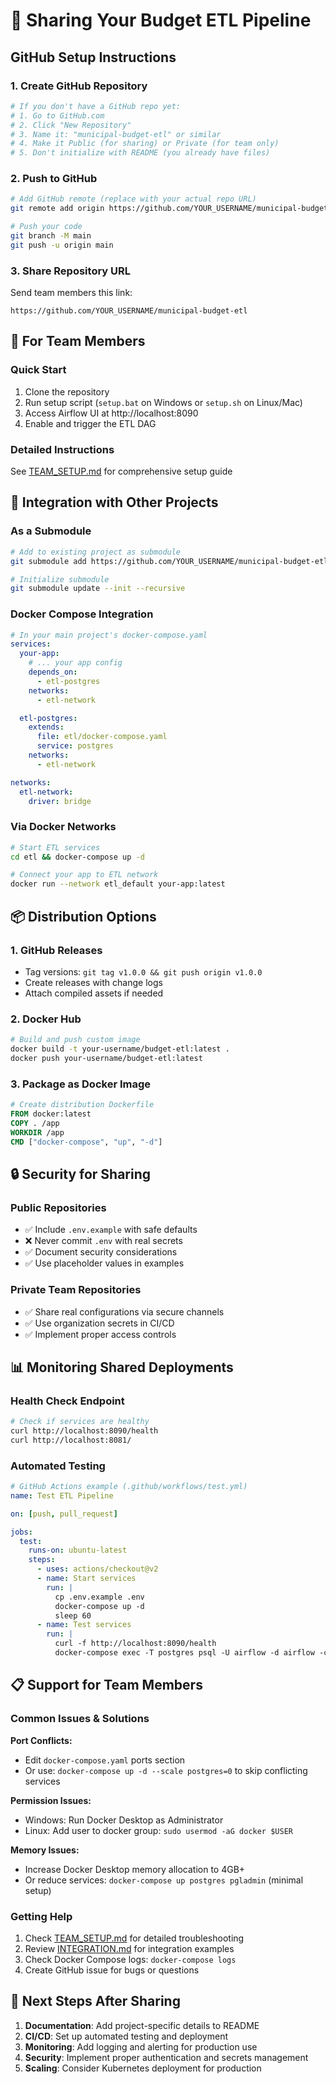 # 🚀 Sharing Your Budget ETL Pipeline

## GitHub Setup Instructions

### 1. Create GitHub Repository
```bash
# If you don't have a GitHub repo yet:
# 1. Go to GitHub.com
# 2. Click "New Repository"
# 3. Name it: "municipal-budget-etl" or similar
# 4. Make it Public (for sharing) or Private (for team only)
# 5. Don't initialize with README (you already have files)
```

### 2. Push to GitHub
```bash
# Add GitHub remote (replace with your actual repo URL)
git remote add origin https://github.com/YOUR_USERNAME/municipal-budget-etl.git

# Push your code
git branch -M main
git push -u origin main
```

### 3. Share Repository URL
Send team members this link:
```
https://github.com/YOUR_USERNAME/municipal-budget-etl
```

## 🤝 For Team Members

### Quick Start
1. Clone the repository
2. Run setup script (`setup.bat` on Windows or `setup.sh` on Linux/Mac)  
3. Access Airflow UI at http://localhost:8090
4. Enable and trigger the ETL DAG

### Detailed Instructions
See [TEAM_SETUP.md](TEAM_SETUP.md) for comprehensive setup guide

## 🔗 Integration with Other Projects

### As a Submodule
```bash
# Add to existing project as submodule
git submodule add https://github.com/YOUR_USERNAME/municipal-budget-etl.git etl

# Initialize submodule
git submodule update --init --recursive
```

### Docker Compose Integration
```yaml
# In your main project's docker-compose.yaml
services:
  your-app:
    # ... your app config
    depends_on:
      - etl-postgres
    networks:
      - etl-network

  etl-postgres:
    extends:
      file: etl/docker-compose.yaml
      service: postgres
    networks:
      - etl-network

networks:
  etl-network:
    driver: bridge
```

### Via Docker Networks
```bash
# Start ETL services
cd etl && docker-compose up -d

# Connect your app to ETL network
docker run --network etl_default your-app:latest
```

## 📦 Distribution Options

### 1. GitHub Releases
- Tag versions: `git tag v1.0.0 && git push origin v1.0.0`
- Create releases with change logs
- Attach compiled assets if needed

### 2. Docker Hub
```bash
# Build and push custom image
docker build -t your-username/budget-etl:latest .
docker push your-username/budget-etl:latest
```

### 3. Package as Docker Image
```dockerfile
# Create distribution Dockerfile
FROM docker:latest
COPY . /app
WORKDIR /app
CMD ["docker-compose", "up", "-d"]
```

## 🔒 Security for Sharing

### Public Repositories
- ✅ Include `.env.example` with safe defaults
- ❌ Never commit `.env` with real secrets
- ✅ Document security considerations
- ✅ Use placeholder values in examples

### Private Team Repositories  
- ✅ Share real configurations via secure channels
- ✅ Use organization secrets in CI/CD
- ✅ Implement proper access controls

## 📊 Monitoring Shared Deployments

### Health Check Endpoint
```bash
# Check if services are healthy
curl http://localhost:8090/health
curl http://localhost:8081/
```

### Automated Testing
```yaml
# GitHub Actions example (.github/workflows/test.yml)
name: Test ETL Pipeline

on: [push, pull_request]

jobs:
  test:
    runs-on: ubuntu-latest
    steps:
      - uses: actions/checkout@v2
      - name: Start services
        run: |
          cp .env.example .env
          docker-compose up -d
          sleep 60
      - name: Test services
        run: |
          curl -f http://localhost:8090/health
          docker-compose exec -T postgres psql -U airflow -d airflow -c "\dt"
```

## 📋 Support for Team Members

### Common Issues & Solutions

**Port Conflicts:**
- Edit `docker-compose.yaml` ports section
- Or use: `docker-compose up -d --scale postgres=0` to skip conflicting services

**Permission Issues:**
- Windows: Run Docker Desktop as Administrator
- Linux: Add user to docker group: `sudo usermod -aG docker $USER`

**Memory Issues:**
- Increase Docker Desktop memory allocation to 4GB+
- Or reduce services: `docker-compose up postgres pgladmin` (minimal setup)

### Getting Help
1. Check [TEAM_SETUP.md](TEAM_SETUP.md) for detailed troubleshooting
2. Review [INTEGRATION.md](INTEGRATION.md) for integration examples  
3. Check Docker Compose logs: `docker-compose logs`
4. Create GitHub issue for bugs or questions

## 🎯 Next Steps After Sharing

1. **Documentation**: Add project-specific details to README
2. **CI/CD**: Set up automated testing and deployment
3. **Monitoring**: Add logging and alerting for production use
4. **Security**: Implement proper authentication and secrets management
5. **Scaling**: Consider Kubernetes deployment for production